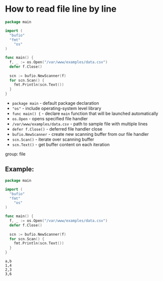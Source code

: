 # How to read file line by line

```go
package main

import (
  "bufio"
  "fmt"
	"os"
)

func main() {
  f, _ := os.Open("/var/www/examples/data.csv")
  defer f.Close()
  
  scn := bufio.NewScanner(f)
  for scn.Scan() {
    fmt.Println(scn.Text())
  }
}
```

- `package main` - default package declaration
- `"os"` - include operating-system level library
- `func main() {` - declare `main` function that will be launched automatically
- `os.Open` - opens specified file handler
- `/var/www/examples/data.csv` - path to sample file with multiple lines
- `defer f.Close()` - deferred file handler close
- `bufio.NewScanner` - create new scanning buffer from our file handler
- `scn.Scan()` - iterate over scanning buffer
- `scn.Text()` - get buffer content on each iteration

group: file

## Example: 
```go
package main

import (
  "bufio"
  "fmt"
	"os"
)

func main() {
  f, _ := os.Open("/var/www/examples/data.csv")
  defer f.Close()
  
  scn := bufio.NewScanner(f)
  for scn.Scan() {
    fmt.Println(scn.Text())
  }
}
```
```
a,b
1,4
2,3
3,6

```

